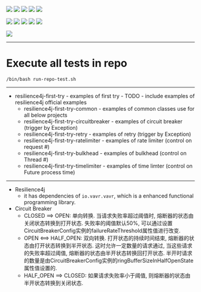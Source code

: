 ![](https://img.shields.io/badge/language-java-blue)
![](https://img.shields.io/badge/technology-resilience4j,%20rate%20limiting,%20circuit%20breaker-blue)
![](https://img.shields.io/badge/development%20year-2020-orange)
![](https://img.shields.io/badge/contributor-shijian%20su-purple)
![](https://img.shields.io/badge/license-MIT-lightgrey)

![](https://img.shields.io/github/languages/top/shijiansu/microservice-java-resilience4j)
![](https://img.shields.io/github/languages/count/shijiansu/microservice-java-resilience4j)
![](https://img.shields.io/github/languages/code-size/shijiansu/microservice-java-resilience4j)
![](https://img.shields.io/github/repo-size/shijiansu/microservice-java-resilience4j)
![](https://img.shields.io/github/last-commit/shijiansu/microservice-java-resilience4j?color=red)

![](https://github.com/shijiansu/microservice-java-resilience4j/workflows/ci%20build/badge.svg)

--------------------------------------------------------------------------------

# Execute all tests in repo

`/bin/bash run-repo-test.sh`

--------------------------------------------------------------------------------

- resilience4j-first-try - examples of first try - TODO - include examples of resilience4j official examples
  - resilience4j-first-try-common - examples of common classes use for all below projects
  - resilience4j-first-try-circuitbreaker - examples of circuit breaker (trigger by Exception)
  - resilience4j-first-try-retry - examples of retry (trigger by Exception)
  - resilience4j-first-try-ratelimiter - examples of rate limiter (control on request #)
  - resilience4j-first-try-bulkhead - examples of bulkhead (control on Thread #)
  - resilience4j-first-try-timelimiter - examples of time limter (control on Future process time)

--------------------------------------------------------------------------------

- Resilience4j
  - it has dependencies of `io.vavr.vavr`, which is a enhanced functional programming library. 
- Circuit Breaker
  - CLOSED ==> OPEN: 单向转换. 当请求失败率超过阈值时, 熔断器的状态由关闭状态转换到打开状态. 失败率的阈值默认50%, 可以通过设置CircuitBreakerConfig实例的failureRateThreshold属性值进行改变.
  - OPEN <==> HALF_OPEN: 双向转换. 打开状态的持续时间结束, 熔断器的状态由打开状态转换到半开状态. 这时允许一定数量的请求通过, 当这些请求的失败率超过阈值, 熔断器的状态由半开状态转换回打开状态. 半开时请求的数量是由CircuitBreakerConfig实例的ringBufferSizeInHalfOpenState属性值设置的.
  - HALF_OPEN ==> CLOSED: 如果请求失败率小于阈值, 则熔断器的状态由半开状态转换到关闭状态.

